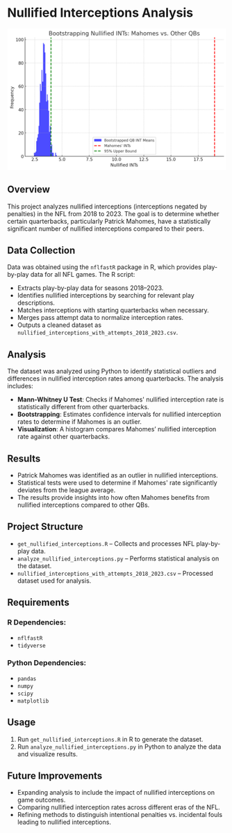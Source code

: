 # Nullified Interceptions Analysis
![image](https://github.com/kaimorales/NullifedINT/blob/main/mohomie.png)
## Overview
This project analyzes nullified interceptions (interceptions negated by penalties) in the NFL from 2018 to 2023. The goal is to determine whether certain quarterbacks, particularly Patrick Mahomes, have a statistically significant number of nullified interceptions compared to their peers.

## Data Collection
Data was obtained using the `nflfastR` package in R, which provides play-by-play data for all NFL games. The R script:
- Extracts play-by-play data for seasons 2018–2023.
- Identifies nullified interceptions by searching for relevant play descriptions.
- Matches interceptions with starting quarterbacks when necessary.
- Merges pass attempt data to normalize interception rates.
- Outputs a cleaned dataset as `nullified_interceptions_with_attempts_2018_2023.csv`.

## Analysis
The dataset was analyzed using Python to identify statistical outliers and differences in nullified interception rates among quarterbacks. The analysis includes:
- **Mann-Whitney U Test**: Checks if Mahomes' nullified interception rate is statistically different from other quarterbacks.
- **Bootstrapping**: Estimates confidence intervals for nullified interception rates to determine if Mahomes is an outlier.
- **Visualization**: A histogram compares Mahomes’ nullified interception rate against other quarterbacks.

## Results
- Patrick Mahomes was identified as an outlier in nullified interceptions.
- Statistical tests were used to determine if Mahomes' rate significantly deviates from the league average.
- The results provide insights into how often Mahomes benefits from nullified interceptions compared to other QBs.

## Project Structure
- `get_nullified_interceptions.R` – Collects and processes NFL play-by-play data.
- `analyze_nullified_interceptions.py` – Performs statistical analysis on the dataset.
- `nullified_interceptions_with_attempts_2018_2023.csv` – Processed dataset used for analysis.

## Requirements
### R Dependencies:
- `nflfastR`
- `tidyverse`

### Python Dependencies:
- `pandas`
- `numpy`
- `scipy`
- `matplotlib`

## Usage
1. Run `get_nullified_interceptions.R` in R to generate the dataset.
2. Run `analyze_nullified_interceptions.py` in Python to analyze the data and visualize results.

## Future Improvements
- Expanding analysis to include the impact of nullified interceptions on game outcomes.
- Comparing nullified interception rates across different eras of the NFL.
- Refining methods to distinguish intentional penalties vs. incidental fouls leading to nullified interceptions.

